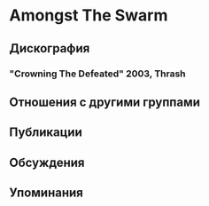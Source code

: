 # Amongst The Swarm



## Дискография

### "Crowning The Defeated" 2003, Thrash




## Отношения с другими группами


## Публикации


## Обсуждения


## Упоминания

